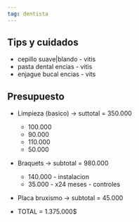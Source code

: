 ```yaml
---
tag: dentista
---
```


## Tips y cuidados

- cepillo suave|blando - vitis
- pasta dental encias - vitis
- enjague bucal encias - vits  

## Presupuesto

- Limpieza (basico) -> suttotal = 350.000
	- 100.000
	- 90.000
	- 110.000
	- 50.000
	
- Braquets -> subtotal = 980.000
	- 140.000 - instalacion
	- 35.000 - x24 meses - controles
	
- Placa bruxismo -> subtotal = 45.000

- TOTAL = 1.375.000$